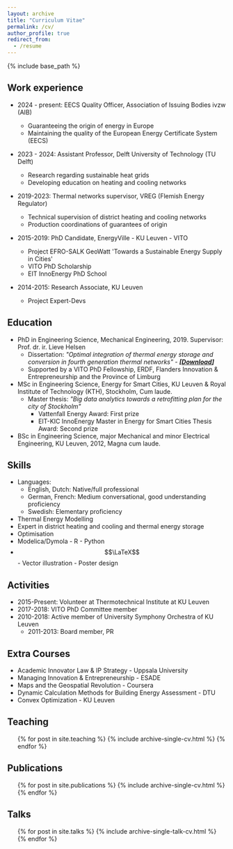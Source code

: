 ```yaml
---
layout: archive
title: "Curriculum Vitae"
permalink: /cv/
author_profile: true
redirect_from:
  - /resume
---
```



{% include base_path %}

Work experience
------
* 2024 - present: EECS Quality Officer, Association of Issuing Bodies ivzw (AIB)
  * Guaranteeing the origin of energy in Europe
  * Maintaining the quality of the European Energy Certificate System (EECS)
 
* 2023 - 2024: Assistant Professor, Delft University of Technology (TU Delft)
  * Research regarding sustainable heat grids
  * Developing education on heating and cooling networks

* 2019-2023: Thermal networks supervisor, VREG (Flemish Energy Regulator)
  * Technical supervision of district heating and cooling networks
  * Production coordinations of guarantees of origin

* 2015-2019: PhD Candidate, EnergyVille - KU Leuven - VITO
  * Project EFRO-SALK GeoWatt 'Towards a Sustainable Energy Supply in Cities'
  * VITO PhD Scholarship
  * EIT InnoEnergy PhD School

* 2014-2015: Research Associate, KU Leuven
  * Project Expert-Devs

Education
------
* PhD in Engineering Science, Mechanical Engineering, 2019. Supervisor: Prof. dr. ir. Lieve Helsen
  * Dissertation: _"Optimal integration of thermal energy storage and conversion in fourth generation thermal networks"_  - ___[[Download](https://lirias.kuleuven.be/handle/123456789/638748)]___
  * Supported by a VITO PhD Fellowship, ERDF, Flanders Innovation & Entrepreneurship and the Province of Limburg
* MSc in Engineering Science, Energy for Smart Cities, KU Leuven & Royal Institute of Technology (KTH), Stockholm, Cum laude.
  * Master thesis: _"Big data analytics towards a retrofitting plan for the city of Stockholm"_
    * Vattenfall Energy Award: First prize
    * EIT-KIC InnoEnergy Master in Energy for Smart Cities Thesis Award: Second prize
* BSc in Engineering Science, major Mechanical and minor Electrical Engineering, KU Leuven, 2012, Magna cum laude.

Skills
------
* Languages:
  * English, Dutch: Native/full professional
  * German, French: Medium conversational, good understanding proficiency
  * Swedish: Elementary proficiency
* Thermal Energy Modelling
* Expert in district heating and cooling and thermal energy storage
* Optimisation
* Modelica/Dymola - R - Python
* $$\LaTeX$$ - Vector illustration - Poster design

Activities
------
* 2015-Present: Volunteer at Thermotechnical Institute at KU Leuven
* 2017-2018: VITO PhD Committee member
* 2010-2018: Active member of University Symphony Orchestra of KU Leuven
  * 2011-2013: Board member, PR

Extra Courses
------
* Academic Innovator Law & IP Strategy - Uppsala University
* Managing Innovation & Entrepreneurship - ESADE
* Maps and the Geospatial Revolution - Coursera
* Dynamic Calculation Methods for Building Energy Assessment - DTU
* Convex Optimization - KU Leuven

Teaching
------
  <ul>{% for post in site.teaching %}
    {% include archive-single-cv.html %}
  {% endfor %}</ul>

Publications
------
  <ul>{% for post in site.publications %}
    {% include archive-single-cv.html %}
  {% endfor %}</ul>

Talks
------
  <ul>{% for post in site.talks %}
    {% include archive-single-talk-cv.html %}
  {% endfor %}</ul>
